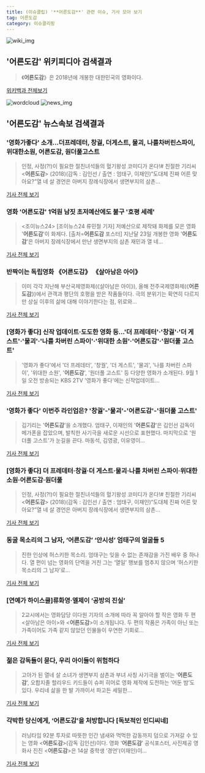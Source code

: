 ```yaml
---
title: (이슈클립) '**어른도감**' 관련 이슈, 기사 모아 보기
tag: 어른도감
category: 이슈클리핑
---
```

![wiki_img](https://user-images.githubusercontent.com/42597476/44503234-41136a80-a6d0-11e8-9071-6fc6418eafe4.png)
## **'**어른도감**'** 위키피디아 검색결과
>《**어른도감**》은 2018년에 개봉한 대한민국의 영화이다.

<a href="https://ko.wikipedia.org/wiki/어른도감" target="_blank">위키백과 전체보기</a>

![wordcloud](https://s3.ap-northeast-2.amazonaws.com/lyrics101-wordcloud/2018-09-02-1535866473.png)
![news_img](https://user-images.githubusercontent.com/42597476/44507050-1206f400-a6e4-11e8-8d98-7ffbfebb353f.png)
## **'**어른도감**'** 뉴스속보 검색결과
### '영화가좋다' 소개...더프레데터, 창궐, 더게스트, 물괴, 나를차버린스파이, 위대한소원, **어른도감**, 원더풀고스트

>인정, 사정(?!)이 필요한 절친녀석들의 혈기왕성 코미디가 온다!# 친절한 기리씨<**어른도감**> (2018)(감독 : 김인선 / 출연 : 엄태구, 이재인)“도대체 진짜 어른 맞아요?”열 네 살 경언은 아버지 장례식장에서 생면부지의 삼촌...

<a href="http://www.kookje.co.kr/news2011/asp/newsbody.asp?code=0500&key=20180902.99099014989" target="_blank">기사 전체 보기</a>

### 영화 '**어른도감**' 1억원 남짓 초저예산에도 불구 '호평 세례'

><조이뉴스24> [조이뉴스24 류민철 기자] 저예산으로 제작돼 화제를 모은 영화 '**어른도감**'이 화제다. [출처=**어른도감** 포스터] 지난달 23일 개봉한 영화 '**어른도감**'은 아버지 장례식장에서 만난 생면부지의 삼촌 재민과 열 네...

<a href="http://joynews.inews24.com/php/news_view.php?g_menu=701100&g_serial=1122294&rrf=nv" target="_blank">기사 전체 보기</a>

### 반짝이는 독립영화 《**어른도감**》 《살아남은 아이》

>이미 각각 지난해 부산국제영화제(《살아남은 아이》), 올해 전주국제영화제(《**어른도감**》)에서 관객과 평단의 호평을 받은 작품들이다. 극의 분위기는 확연히 다르지만 상실 이후의 삶에 대해 이야기한다는 점, 위로와...

<a href="http://www.sisajournal.com/article/177253" target="_blank">기사 전체 보기</a>

### [영화가 좋다] 신작 업데이트·도도한 영화 등…'더 프레데터'·'창궐'·'더 게스트'·'물괴'·'나를 차버린 스파이'·'위대한 소원'·'**어른도감**'·'원더풀 고스트'

>'영화가 좋다'에서 '더 프레데터', '창궐', '더 게스트', '물괴', '나를 차버린 스파이', '위대한 소원', '**어른도감**', '원더풀 고스트' 등 다양한 영화가 소개된다. 9월 1일 오전 방송되는 KBS 2TV '영화가 좋다'에는 신작업데이트...

<a href="http://www.starseoultv.com/news/articleView.html?idxno=505874" target="_blank">기사 전체 보기</a>

### '영화가 좋다' 이번주 라인업은? '창궐'-'물괴'-'**어른도감**'-'원더풀 고스트'

>김기리는 '**어른도감**'을 소개했다. 엄태구, 이재인의 '**어른도감**'은 김인선 감독이 메가폰을 잡았으며, 발칙한 사기극을 새로운 시선으로 표현했다. 마지막으로 '원더풀 고스트'가 눈길을 끈다. 마동석, 김영광, 이유영이...

<a href="http://www.dailysportshankook.co.kr/news/articleView.html?idxno=194960" target="_blank">기사 전체 보기</a>

### [영화가 좋다] 더 프레데터·창궐·더 게스트·물괴·나를 차버린 스파이·위대한 소원·**어른도감**·원더풀

>인정, 사정(?!)이 필요한 절친녀석들의 혈기왕성 코미디가 온다!# 친절한 기리씨<**어른도감**> (2018)(감독 : 김인선 / 출연 : 엄태구, 이재인)“도대체 진짜 어른 맞아요?”열 네 살 경언은 아버지 장례식장에서 생면부지의 삼촌...

<a href="http://www.kookje.co.kr/news2011/asp/newsbody.asp?code=0500&key=20180901.99099014936" target="_blank">기사 전체 보기</a>

### 동굴 목소리의 그 남자, ‘**어른도감**’ ‘안시성’ 엄태구의 얼굴들 5

>진한 인상에 허스키한 목소리. 엄태구는 잊을 수 없는 존재감을 가진 배우 중 하나다. 열 편이 넘는 영화의 단역을 거친 그는 ‘열일’ 행보를 멈추지 않으며 ‘허스키한 목소리의 그 남자’로...

<a href="http://news.maxmovie.com/383398" target="_blank">기사 전체 보기</a>

### [연예가 하이스쿨]류화영·엘제이 ‘공방의 진실’

>2교시에서는 영화담당 이다원 기자의 소개에 따라 꼭 알아야 할 작은 영화 두 편 <살아남은 아이>와 <**어른도감**>이 소개됩니다. 두 편의 작품은 가족이 아닌 또는 가족이어도 가족 같지 않았던 인물들이 우연한 기회로...

<a href="http://news.khan.co.kr/kh_news/khan_art_view.html?artid=201808311121001&code=960801" target="_blank">기사 전체 보기</a>

### 젊은 감독들이 묻다, 우리 아이들이 위험하다

>고아가 된 열네 살 소녀가 생면부지 삼촌과 부녀 사칭 사기극을 벌이는 ‘**어른도감**’, 오합지졸 할리우드 키드들이 슈퍼 히어로 영화 제작에 도전하는 ‘어둔 밤’도 있다. 우리네 삶을 한 발 가까이서 파고든 세밀한...

<a href="http://news.joins.com/article/olink/22521857" target="_blank">기사 전체 보기</a>

### 각박한 당신에게, ‘**어른도감**’을 처방합니다 [독보적인 인디씨네]

>러닝타임 92분 투자로 따뜻한 인간 냄새와 먹먹한 감동까지 덤으로 가져갈 수 있는 영화 <**어른도감**>(감독 김인선)이다. 영화 ‘**어른도감**’ 공식포스터, 사진제공 영화사 진진 <**어른도감**>은 14살 중학생 ‘경언’(이재인)이...

<a href="http://sports.khan.co.kr/news/sk_index.html?art_id=201808300958003&sec_id=540401&pt=nv" target="_blank">기사 전체 보기</a>


